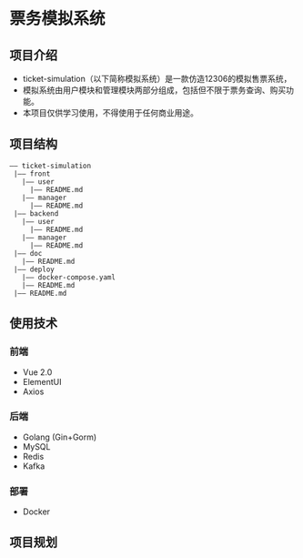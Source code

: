 # 票务模拟系统

## 项目介绍

* ticket-simulation（以下简称模拟系统）是一款仿造12306的模拟售票系统，
* 模拟系统由用户模块和管理模块两部分组成，包括但不限于票务查询、购买功能。
* 本项目仅供学习使用，不得使用于任何商业用途。

## 项目结构

    —— ticket-simulation
     |—— front
       |—— user
         |—— README.md
       |—— manager
         |—— README.md
     |—— backend
       |—— user
         |—— README.md
       |—— manager
         |—— README.md
     |—— doc
       |—— README.md
     |—— deploy
       |—— docker-compose.yaml
       |—— README.md
     |—— README.md
     
## 使用技术
### 前端
* Vue 2.0
* ElementUI
* Axios
### 后端
* Golang (Gin+Gorm)
* MySQL
* Redis
* Kafka
### 部署
* Docker

## 项目规划
